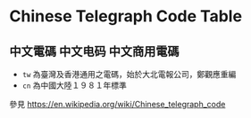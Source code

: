 # Chinese Telegraph Code Table
## 中文電碼 中文电码 中文商用電碼
* `tw` 為臺灣及香港通用之電碼，始於大北電報公司，鄭觀應重編
* `cn` 為中國大陸１９８１年標準

參見 https://en.wikipedia.org/wiki/Chinese_telegraph_code
